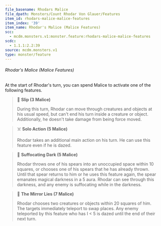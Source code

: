 ```yaml
---
file_basename: Rhodars Malice
file_dpath: Monsters/Count Rhodar Von Glauer/Features
item_id: rhodars-malice-malice-features
item_index: '39'
item_name: Rhodar's Malice (Malice Features)
scc:
  - mcdm.monsters.v1:monster.feature:rhodars-malice-malice-features
scdc:
  - 1.1.1:2.2:39
source: mcdm.monsters.v1
type: monster/feature
---
```


###### Rhodar's Malice (Malice Features)

At the start of Rhodar's turn, you can spend Malice to activate one of the following features.

<!-- -->
> 👤 **Slip (3 Malice)**
>
> During this turn, Rhodar can move through creatures and objects at his usual speed, but can't end his turn inside a creature or object. Additionally, he doesn't take damage from being force moved.

<!-- -->
> ☠️ **Solo Action (5 Malice)**
>
> Rhodar takes an additional main action on his turn. He can use this feature even if he is dazed.

<!-- -->
> 🔳 **Suffocating Dark (5 Malice)**
>
> Rhodar throws one of his spears into an unoccupied space within 10 squares, or chooses one of his spears that he has already thrown. Until that spear returns to him or he uses this feature again, the spear emanates magical darkness in a 5 aura. Rhodar can see through this darkness, and any enemy is suffocating while in the darkness.

<!-- -->
> 🏹 **The Mirror Lies (7 Malice)**
>
> Rhodar chooses two creatures or objects within 20 squares of him. The targets immediately teleport to swap places. Any enemy teleported by this feature who has I < 5 is dazed until the end of their next turn.
